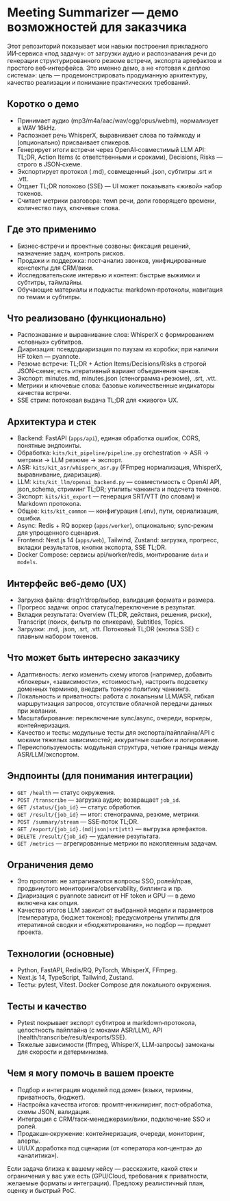 # Meeting Summarizer — демо возможностей для заказчика

Этот репозиторий показывает мои навыки построения прикладного ИИ‑сервиса «под задачу»: от загрузки аудио и распознавания речи до генерации структурированного резюме встречи, экспорта артефактов и простого веб‑интерфейса. Это именно демо, а не «готовая к деплою система»: цель — продемонстрировать продуманную архитектуру, качество реализации и понимание практических требований.

## Коротко о демо

- Принимает аудио (mp3/m4a/aac/wav/ogg/opus/webm), нормализует в WAV 16kHz.
- Распознает речь WhisperX, выравнивает слова по таймкоду и (опционально) присваивает спикеров.
- Генерирует итоги встречи через OpenAI‑совместимый LLM API: TL;DR, Action Items (с ответственными и сроками), Decisions, Risks — строго в JSON‑схеме.
- Экспортирует протокол (.md), совмещенный .json, субтитры .srt и .vtt.
- Отдает TL;DR потоково (SSE) — UI может показывать «живой» набор токенов.
- Считает метрики разговора: темп речи, доли говорящего времени, количество пауз, ключевые слова.

## Где это применимо

- Бизнес‑встречи и проектные созвоны: фиксация решений, назначение задач, контроль рисков.
- Продажи и поддержка: пост‑анализ звонков, унифицированные конспекты для CRM/вики.
- Исследовательские интервью и контент: быстрые выжимки и субтитры, таймлайны.
- Обучающие материалы и подкасты: markdown‑протоколы, навигация по темам и субтитры.

## Что реализовано (функционально)

- Распознавание и выравнивание слов: WhisperX с формированием «словных» субтитров.
- Диаризация: псевдодиаризация по паузам из коробки; при наличии HF token — pyannote.
- Резюме встречи: TL;DR + Action Items/Decisions/Risks в строгой JSON‑схеме; есть итеративный вариант объединения чанков.
- Экспорт: minutes.md, minutes.json (стенограмма+резюме), .srt, .vtt.
- Метрики и ключевые слова: базовые количественные индикаторы качества встречи.
- SSE стрим: потоковая выдача TL;DR для «живого» UX.

## Архитектура и стек

- Backend: FastAPI (`apps/api`), единая обработка ошибок, CORS, понятные эндпоинты.
- Обработка: `kits/kit_pipeline/pipeline.py` orchestration → ASR → метрики → LLM резюме → экспорт.
- ASR: `kits/kit_asr/whisperx_asr.py` (FFmpeg нормализация, WhisperX, выравнивание, диаризация).
- LLM: `kits/kit_llm/openai_backend.py` — совместимость с OpenAI API, json_schema, стриминг TL;DR; утилиты чанкинга и подсчета токенов.
- Экспорт: `kits/kit_export` — генерация SRT/VTT (по словам) и Markdown протокола.
- Общее: `kits/kit_common` — конфигурация (.env), пути, сериализация, ошибки.
- Async: Redis + RQ воркер (`apps/worker`), опционально; sync‑режим для упрощенного сценария.
- Frontend: Next.js 14 (`apps/web`), Tailwind, Zustand: загрузка, прогресс, вкладки результатов, кнопки экспорта, SSE TL;DR.
- Docker Compose: сервисы api/worker/redis, монтирование `data` и `models`.

## Интерфейс веб‑демо (UX)

- Загрузка файла: drag’n’drop/выбор, валидация формата и размера.
- Прогресс задачи: опрос статуса/переключение в результат.
- Вкладки результата: Overview (TL;DR, действия, решения, риски), Transcript (поиск, фильтр по спикерам), Subtitles, Topics.
- Загрузки: .md, .json, .srt, .vtt. Потоковый TL;DR (кнопка SSE) с плавным набором токенов.

## Что может быть интересно заказчику

- Адаптивность: легко изменить схему итогов (например, добавить «блокеры», «зависимости», «стоимость»), настроить подсветку доменных терминов, внедрить тонкую политику чанкинга.
- Локальность и приватность: работа с локальным LLM/ASR, гибкая маршрутизация запросов, отсутствие облачной передачи данных при желании.
- Масштабирование: переключение sync/async, очереди, воркеры, контейнеризация.
- Качество и тесты: модульные тесты для экспорта/пайплайна/API с моками тяжелых зависимостей; аккуратные ошибки и логирование.
- Переиспользуемость: модульная структура, четкие границы между ASR/LLM/экспортом.

## Эндпоинты (для понимания интеграции)

- `GET /health` — статус окружения.
- `POST /transcribe` — загрузка аудио; возвращает `job_id`.
- `GET /status/{job_id}` — статус обработки.
- `GET /result/{job_id}` — итог: стенограмма, резюме, метрики.
- `POST /summary/stream` — SSE‑поток TL;DR.
- `GET /export/{job_id}.(md|json|srt|vtt)` — выгрузка артефактов.
- `DELETE /result/{job_id}` — удаление результата.
- `GET /metrics` — агрегированные метрики по накопленным задачам.

## Ограничения демо

- Это прототип: не затрагиваются вопросы SSO, ролей/прав, продвинутого мониторинга/observability, биллинга и пр.
- Диаризация с pyannote зависит от HF token и GPU — в демо включена как опция.
- Качество итогов LLM зависит от выбранной модели и параметров (температура, бюджет токенов);
  предусмотрены утилиты для итеративной сводки и «бюджетирования», но подбор — предмет проекта.

## Технологии (основные)

- Python, FastAPI, Redis/RQ, PyTorch, WhisperX, FFmpeg.
- Next.js 14, TypeScript, Tailwind, Zustand.
- Тесты: pytest, Vitest. Docker Compose для локального окружения.

## Тесты и качество

- Pytest покрывает экспорт субтитров и markdown‑протокола, целостность пайплайна (с моками ASR/LLM), API (health/transcribe/result/exports/SSE).
- Тяжелые зависимости (ffmpeg, WhisperX, LLM‑запросы) замоканы для скорости и детерминизма.

## Чем я могу помочь в вашем проекте

- Подбор и интеграция моделей под домен (языки, термины, приватность, бюджет).
- Настройка качества итогов: промпт‑инжиниринг, пост‑обработка, схемы JSON, валидация.
- Интеграция с CRM/таск‑менеджерами/вики, подключение SSO и ролей.
- Продакшн‑окружение: контейнеризация, очереди, мониторинг, алерты.
- UI/UX доработка под сценарии (от «оператора кол‑центра» до «аналитика»).

Если задача близка к вашему кейсу — расскажите, какой стек и ограничения у вас уже есть (GPU/Cloud, требования к приватности, желаемые форматы и интеграции). Предложу реалистичный план, оценку и быстрый PoC.


